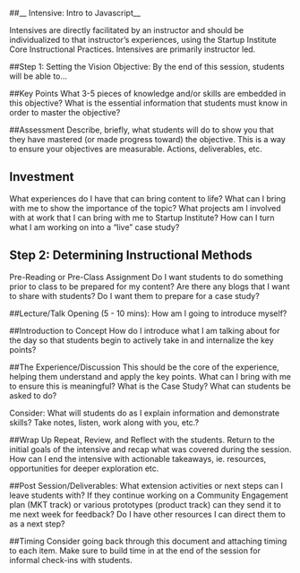 ##__ Intensive: Intro to Javascript__


Intensives are directly facilitated by an instructor and should be individualized to that instructor’s experiences, using the Startup Institute Core Instructional Practices. Intensives are primarily instructor led.

##Step 1:  Setting the Vision
Objective: By the end of this session, students will be able to…


##Key Points
What 3-5 pieces of knowledge and/or skills are embedded in this objective? What is the essential information that students must know in order to master the objective? 




##Assessment
Describe, briefly, what students will do to show you that they have mastered (or made progress toward) the objective. This is a way to ensure your objectives are measurable.  Actions, deliverables, etc.


## Investment
What experiences do I have that can bring content to life?
What can I bring with me to show the importance of the topic?
What projects am I involved with at work that I can bring with me to Startup Institute?
How can I turn what I am working on into a “live” case study?



## Step 2:  Determining Instructional Methods
Pre-Reading or Pre-Class Assignment
Do I want students to do something prior to class to be prepared for my content?  Are there any blogs that I want to share with students? Do I want them to prepare for a case study?


##Lecture/Talk Opening (5 - 10 mins): How am I going to introduce myself?


##Introduction to Concept
How do I introduce what I am talking about for the day so that students begin to actively take in and internalize the key points?


##The Experience/Discussion
This should be the core of the experience, helping them understand and apply the key points.  What can I bring with me to ensure this is meaningful? What is the Case Study? What can students be asked to do?

Consider: What will students do as I explain information and demonstrate skills?  Take notes, listen, work along with you, etc.?


##Wrap Up
Repeat, Review, and Reflect with the students. Return to the initial goals of the intensive and recap what was covered during the session. How can I end the intensive with actionable takeaways, ie. resources, opportunities for deeper exploration etc.


##Post Session/Deliverables:
What extension activities or next steps can I leave students with? If they continue working on a Community Engagement plan (MKT track) or various prototypes (product track) can they send it to me next week for feedback? Do I have other resources I can direct them to as a next step?


##Timing
Consider going back through this document and attaching timing to each item. Make sure to build time in at the end of the session for informal check-ins with students.
